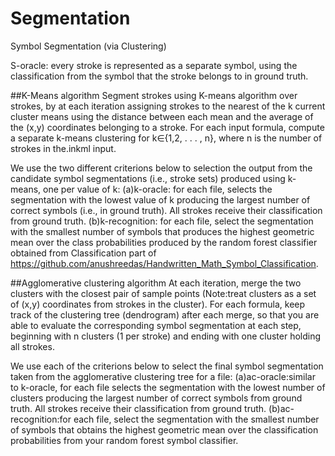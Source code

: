 # Segmentation
Symbol Segmentation (via Clustering)

S-oracle: every stroke is represented as a separate symbol, using the classification from the symbol that the stroke belongs to in ground truth.

##K-Means algorithm
Segment strokes using K-means algorithm over strokes, by at each iteration assigning strokes to the nearest of the k current cluster means using the distance between each mean and the average of the (x,y) coordinates belonging to a stroke. For each input formula, compute a separate k-means clustering for k∈{1,2, . . . , n}, where n is the number of strokes in the.inkml input.

We use the two different criterions below to selection the output from the candidate symbol segmentations (i.e., stroke sets) produced using k-means, one per value of k:
(a)k-oracle: for each file, selects the segmentation with the lowest value of k producing the largest number of correct symbols (i.e., in ground truth). All strokes receive their classification from ground truth.
(b)k-recognition: for each file, select the segmentation with the smallest number of symbols that produces the highest geometric mean over the class probabilities produced by the random forest classifier obtained from Classification part of https://github.com/anushreedas/Handwritten_Math_Symbol_Classification.

##Agglomerative clustering algorithm
At each iteration, merge the two clusters with the closest pair of sample points (Note:treat clusters as a set of (x,y) coordinates from strokes in the cluster). For each formula, keep track of the clustering tree (dendrogram) after each merge, so that you are able to evaluate the corresponding symbol segmentation at each step, beginning with n clusters (1 per stroke) and ending with one cluster holding all strokes.

We use each of the criterions below to select the final symbol segmentation taken from the agglomerative clustering tree for a file:
(a)ac-oracle:similar to k-oracle, for each file selects the segmentation with the lowest number of clusters producing the largest number of correct symbols from ground truth. All strokes receive their classification from ground truth.
(b)ac-recognition:for each file, select the segmentation with the smallest number of symbols that obtains the highest geometric mean over the classification probabilities from your random forest symbol classifier.

